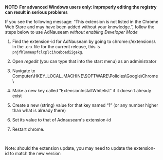 **NOTE: For advanced Windows users only: improperly editing the registry can result in serious problems**

If you see the following message: “This extension is not listed in the Chrome Web Store and may have been added without your knowledge.”, follow the steps below to use AdNauseam _without enabling Developer Mode_
 
1. Find the extension-id for AdNauseam by going to chrome://extensions/. In the .crx file for the current release, this is  `pnjfhlmmeapfclcplcihceboadiigekg`.

1. Open _regedit_ (you can type that into the start menu) as an administrator

1. Navigate to Computer\HKEY_LOCAL_MACHINE\SOFTWARE\Policies\Google\Chrome\

1. Make a new key called “ExtensionInstallWhitelist” if it doesn’t already exist

1. Create a new (string) value for that key named “1”  (or any number higher than what is already there)

1. Set its value to that of Adnauseam's extension-id

1. Restart chrome.

<br/>

Note: should the extension update, you may need to update the extension-id to match the new version